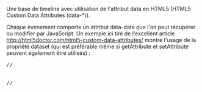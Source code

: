 
Une base de timeline avec utilisation de l'attribut data en HTML5 (HTML5 Custom Data Attributes (data-*)).



Chaque événement comporte un attribut data-date que l'on peut récupérer ou modifier par JavaScript. Un exemple ici tiré de l'excellent article http://html5doctor.com/html5-custom-data-attributes/ montre l'usage de la propriété dataset (qui est préférable même si getAttribute et setAttribute peuvent également être utilisés) :
<pre>
//<div id='sunflower' data-leaves='47' data-plant-height='2.4m'></div>

//<script>
// 'Getting' data-attributes using dataset
var plant = document.getElementById('sunflower');
var leaves = plant.dataset.leaves; // leaves = 47;

// 'Setting' data-attributes using dataset
var tallness = plant.dataset.plantHeight; // 'plant-height' -> 'plantHeight'
plant.dataset.plantHeight = '3.6m';  // Cracking fertiliser
//</script>
</pre>
